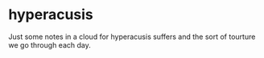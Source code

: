 # hyperacusis
Just some notes in a cloud for hyperacusis suffers and the sort of tourture we go through each day.
